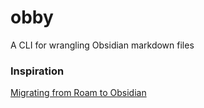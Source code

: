 # obby

A CLI for wrangling Obsidian markdown files

### Inspiration

[Migrating from Roam to Obsidian](https://notes.nicolevanderhoeven.com/Migrating+from+Roam+to+Obsidian)
